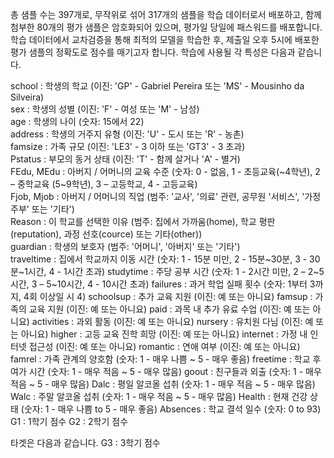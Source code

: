 총 샘플 수는 397개로, 무작위로
섞어 317개의 샘플을 학습 데이터로서 배포하고, 함께 첨부한 80개의
평가 샘플은 암호화되어 있으며, 평가일 당일에 패스워드를 배포합니다.
학습 데이터에서 교차검증을 통해 최적의 모델을 학습한 후, 제출일 오후 5시에 배포한 평가 샘플의 정확도로 점수를 매기고자 합니다.
학습에 사용될 각 특성은 다음과 같습니다.

school : 학생의 학교 (이진: 'GP' - Gabriel Pereira 또는 'MS' - Mousinho da Silveira)<br>
sex : 학생의 성별 (이진: 'F' - 여성 또는 'M' - 남성)<br>
age : 학생의 나이 (숫자: 15에서 22)<br>
address : 학생의 거주지 유형 (이진: 'U' - 도시 또는 'R' - 농촌)<br>
famsize : 가족 규모 (이진: 'LE3' - 3 이하 또는 'GT3' - 3 초과)<br>
Pstatus : 부모의 동거 상태 (이진: 'T' - 함께 살거나 'A' - 별거)<br>
FEdu, MEdu : 아버지 / 어머니의 교육 수준 (숫자: 0 - 없음, 1 - 초등교육(~4학년), 2 – 중학교육 (5~9학년), 3 – 고등학교, 4 - 고등교육)<br>
Fjob, Mjob : 아버지 / 어머니의 직업 (범주: '교사', '의료' 관련, 공무원 '서비스', '가정주부' 또는 '기타')<br>
Reason : 이 학교를 선택한 이유 (범주: 집에서 가까움(home), 학교 평판(reputation), 과정 선호(cource) 또는 기타(other))<br>
guardian : 학생의 보호자 (범주: '어머니', '아버지' 또는 '기타')<br>
traveltime : 집에서 학교까지 이동 시간 (숫자: 1 - 15분 미만, 2 - 15분~30분, 3 - 30분~1시간, 4 - 1시간 초과)
studytime : 주당 공부 시간 (숫자: 1 - 2시간 미만, 2 – 2~5시간, 3 – 5~10시간, 4 - 10시간 초과)
failures : 과거 학업 실패 횟수 (숫자: 1부터 3까지, 4회 이상일 시 4)
schoolsup : 추가 교육 지원 (이진: 예 또는 아니요)
famsup : 가족의 교육 지원 (이진: 예 또는 아니요)
paid : 과목 내 추가 유료 수업 (이진: 예 또는 아니요)
activities : 과외 활동 (이진: 예 또는 아니요)
nursery : 유치원 다님 (이진: 예 또는 아니요)
higher : 고등 교육 진학 희망 (이진: 예 또는 아니요)
internet : 가정 내 인터넷 접근성 (이진: 예 또는 아니요)
romantic : 연애 여부 (이진: 예 또는 아니요)
famrel : 가족 관계의 양호함 (숫자: 1 - 매우 나쁨 ~ 5 - 매우 좋음)
freetime : 학교 후 여가 시간 (숫자: 1 - 매우 적음 ~ 5 - 매우 많음)
goout : 친구들과 외출 (숫자: 1 - 매우 적음 ~ 5 - 매우 많음)
Dalc : 평일 알코올 섭취 (숫자: 1 - 매우 적음 ~ 5 - 매우 많음)
Walc : 주말 알코올 섭취 (숫자: 1 - 매우 적음 ~ 5 - 매우 많음)
Health : 현재 건강 상태 (숫자: 1 - 매우 나쁨 to 5 - 매우 좋음)
Absences : 학교 결석 일수 (숫자: 0 to 93)
G1 : 1학기 점수
G2 : 2학기 점수
 
타겟은 다음과 같습니다.
G3 : 3학기 점수
